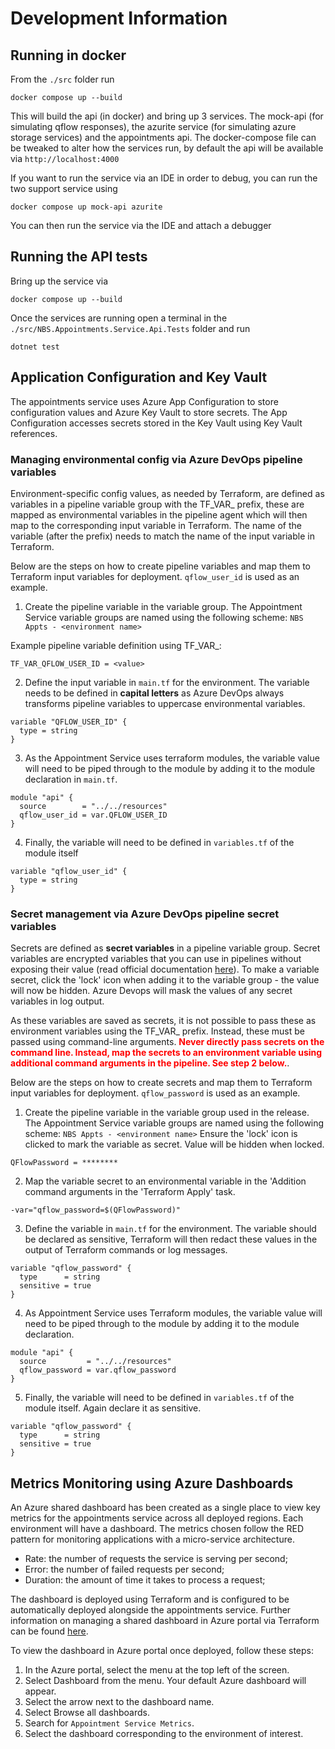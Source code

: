 # Development Information

## Running in docker

From the `./src` folder run 

```
docker compose up --build
```

This will build the api (in docker) and bring up 3 services. The mock-api (for simulating qflow responses), the azurite service (for simulating azure storage services) and the appointments api. The docker-compose file can be tweaked to alter how the services run, by default the api will be available via `http://localhost:4000`

If you want to run the service via an IDE in order to debug, you can run the two support service using

```
docker compose up mock-api azurite
```

You can then run the service via the IDE and attach a debugger

## Running the API tests

Bring up the service via 

```
docker compose up --build
```

Once the services are running open a terminal in the `./src/NBS.Appointments.Service.Api.Tests` folder and run

```
dotnet test
```
## Application Configuration and Key Vault 
The appointments service uses Azure App Configuration to store configuration values and Azure Key Vault to store secrets. The App Configuration accesses secrets stored in the Key Vault using Key Vault references.  

### Managing environmental config via Azure DevOps pipeline variables 
Environment-specific config values, as needed by Terraform, are defined as variables in a pipeline variable group with the TF_VAR_ prefix, these are mapped as environmental variables in the pipeline agent which will then map to the corresponding input variable in Terraform. The name of the variable (after the prefix) needs to match the name of the input variable in Terraform.

Below are the steps on how to create pipeline variables and map them to Terraform input variables for deployment. `qflow_user_id` is used as an example.

1. Create the pipeline variable in the variable group. The Appointment Service variable groups are named using the following scheme: `NBS Appts - <environment name>` 

Example pipeline variable definition using TF_VAR_:
```
TF_VAR_QFLOW_USER_ID = <value>
```

2. Define the input variable in `main.tf` for the environment. The variable needs to be defined in **capital letters** as Azure DevOps always transforms pipeline variables to uppercase environmental variables.
```
variable "QFLOW_USER_ID" {
  type = string
}
```
3. As the Appointment Service uses terraform modules, the variable value will need to be piped through to the module by adding it to the module declaration in `main.tf`.

```
module "api" {
  source        = "../../resources"
  qflow_user_id = var.QFLOW_USER_ID
}
```
4. Finally, the variable will need to be defined in `variables.tf` of the module itself   
```
variable "qflow_user_id" {
  type = string
}
```

### Secret management via Azure DevOps pipeline secret variables
Secrets are defined as **secret variables** in a pipeline variable group. Secret variables are encrypted variables that you can use in pipelines without exposing their value (read official documentation [here](https://learn.microsoft.com/en-us/azure/devops/pipelines/process/set-secret-variables?view=azure-devops&tabs=yaml%2Cbash)). To make a variable secret, click the 'lock' icon when adding it to the variable group - the value will now be hidden. Azure Devops will mask the values of any secret variables in log output. 

As these variables are saved as secrets, it is not possible to pass these as environment variables using the TF_VAR_ prefix. Instead, these must be passed using command-line arguments. <span style="color:red">**Never directly pass secrets on the command line. Instead, map the secrets to an environment variable using additional command arguments in the pipeline. See step 2 below.**</span>.

Below are the steps on how to create secrets and map them to Terraform input variables for deployment. `qflow_password` is used as an example.

1. Create the pipeline variable in the variable group used in the release. The Appointment Service variable groups are named using the following scheme: `NBS Appts - <environment name>` Ensure the 'lock' icon is clicked to mark the variable as secret. Value will be hidden when locked. 
```
QFlowPassword = ********
```

2. Map the variable secret to an environmental variable in the 'Addition command arguments in the 'Terraform Apply' task.
```
-var="qflow_password=$(QFlowPassword)"
```

3. Define the variable in `main.tf` for the environment. The variable should be declared as sensitive, Terraform will then redact these values in the output of Terraform commands or log messages.
```
variable "qflow_password" {
  type      = string
  sensitive = true
}
```

4. As Appointment Service uses Terraform modules, the variable value will need to be piped through to the module by adding it to the module declaration.

```
module "api" {
  source         = "../../resources"
  qflow_password = var.qflow_password
}
```

5. Finally, the variable will need to be defined in `variables.tf` of the module itself. Again declare it as sensitive.   
```
variable "qflow_password" {
  type      = string
  sensitive = true
}
```

## Metrics Monitoring using Azure Dashboards
An Azure shared dashboard has been created as a single place to view key metrics for the appointments service across all deployed regions. Each environment will have a dashboard. The metrics chosen follow the RED pattern for monitoring applications with a micro-service architecture. 
* Rate: the number of requests the service is serving per second;
* Error: the number of failed requests per second;
* Duration: the amount of time it takes to process a request;

The dashboard is deployed using Terraform and is configured to be automatically deployed alongside the appointments service. Further information on managing a shared dashboard in Azure portal via Terraform can be found [here](https://registry.terraform.io/providers/hashicorp/azurerm/latest/docs/resources/portal_dashboard).  

To view the dashboard in Azure portal once deployed, follow these steps: 
1. In the Azure portal, select the menu at the top left of the screen.
2. Select Dashboard from the menu. Your default Azure dashboard will appear.
3. Select the arrow next to the dashboard name.
4. Select Browse all dashboards.
5. Search for `Appointment Service Metrics`.
6. Select the dashboard corresponding to the environment of interest.
